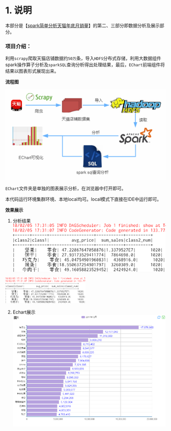# 1. 说明

本部分是【[spark简单分析天猫年底月销量](http://www.whbing.cn/2018/02/01/1.%E5%A4%A7%E6%95%B0%E6%8D%AE%E5%B7%A5%E5%85%B7%E7%AE%80%E5%8D%95%E5%88%86%E6%9E%90%E5%A4%A9%E7%8C%AB%E5%B9%B4%E5%BA%95%E6%9C%88%E9%94%80%E9%87%8F/)】的第二、三部分即数据分析及展示部分。

### 项目介绍：

利用`scrapy`爬取天猫店铺数据约`50万`条，导入`HDFS`分布式存储，利用大数据组件spark操作算子分析及`sparkSQL`查询分析得出处理结果，最后，`EChart`前端组件将结果以图表形式展现出来。

**流程图**

![流程图](流程图.png)

`EChart`文件夹是单独的图表展示分析，在浏览器中打开即可。


本代码运行环境集群环境、本地local均可。local模式下直接在IDE中运行即可。

**效果展示**

1. 分析结果
![分析结果](out1.png)

<img width="50%" src="out1.png">

2. Echart展示
![Echart展示](out.png)




